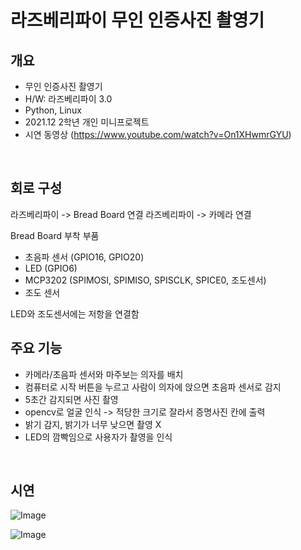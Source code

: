 # 라즈베리파이 무인 인증사진 촬영기


<div id="2"></div>

##  개요
- 무인 인증사진 촬영기
- H/W: 라즈베리파이 3.0
- Python, Linux
- 2021.12 2학년 개인 미니프로젝트
- 시연 동영상 (https://www.youtube.com/watch?v=On1XHwmrGYU)

<br />

##  회로 구성
라즈베리파이 -> Bread Board 연결
라즈베리파이 -> 카메라 연결

Bread Board 부착 부품
- 초음파 센서 (GPIO16, GPIO20)
- LED (GPIO6) 
- MCP3202 (SPIMOSI, SPIMISO, SPISCLK, SPICE0, 조도센서)
- 조도 센서

LED와 조도센서에는 저항을 연결함
<br />

##  주요 기능

- 카메라/초음파 센서와 마주보는 의자를 배치
- 컴퓨터로 시작 버튼을 누르고 사람이 의자에 앉으면 초음파 센서로 감지
- 5초간 감지되면 사진 촬영
- opencv로 얼굴 인식 -> 적당한 크기로 잘라서 증명사진 칸에 출력
- 밝기 감지, 밝기가 너무 낮으면 촬영 X
- LED의 깜빡임으로 사용자가 촬영을 인식

<br />

##  시연
![Image](https://github.com/user-attachments/assets/7c0f00ef-2012-4699-af78-8e7aade55d3d)

![Image](https://github.com/user-attachments/assets/20eef0b2-d479-45f5-b62a-e508c4656228)
